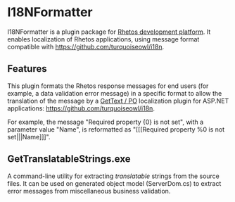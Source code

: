 ﻿# I18NFormatter

I18NFormatter is a plugin package for [Rhetos development platform](https://github.com/Rhetos/Rhetos).
It enables localization of Rhetos applications, using message format compatible with <https://github.com/turquoiseowl/i18n>.

## Features

This plugin formats the Rhetos response messages for end users (for example, a data validation error message)
in a specific format to allow the translation of the message by a [GetText / PO](http://en.wikipedia.org/wiki/Gettext)
localization plugin for ASP.NET applications: <https://github.com/turquoiseowl/i18n>.

For example, the message "Required property {0} is not set", with a parameter value "Name",
is reformatted as "[[[Required property %0 is not set|||Name]]]".

## GetTranslatableStrings.exe

A command-line utility for extracting *translatable* strings from the source files.
It can be used on generated object model (ServerDom.cs) to extract error messages from miscellaneous business validation.
